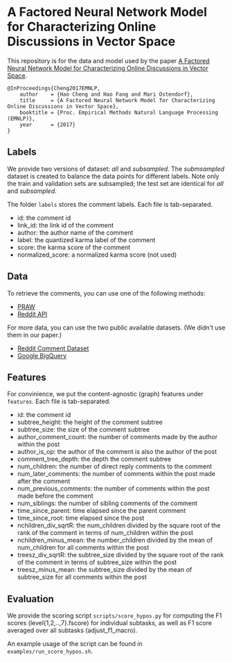 A Factored Neural Network Model for Characterizing Online Discussions in Vector Space
=================

This repository is for the data and model used by the paper
[A Factored Neural Network Model for Characterizing Online Discussions in Vector Space](http://www.aclweb.org/anthology/D17-1242).
```
@InProceedings{Cheng2017EMNLP,
 	author    = {Hao Cheng and Hao Fang and Mari Ostendorf},
	title     = {A Factored Neural Network Model for Characterizing Online Discussions in Vector Space},
	booktitle = {Proc. Empirical Methods Natural Language Processing (EMNLP)},
	year      = {2017}
}
```
## Labels ##
We provide two versions of dataset: *all* and *subsampled*.
The *submsampled* dataset is created to balance the data points for different labels.
Note only the train and validation sets are subsampled; the test set are identical for *all* and *subsampled*.

The folder `labels` stores the comment labels.
Each file is tab-separated.
* id: the comment id
* link_id: the link id of the comment
* author: the author name of the comment
* label: the quantized karma label of the comment
* score: the karma score of the comment
* normalized_score: a normalized karma score (not used)

## Data ##

To retrieve the comments, you can use one of the following methods:
* [PRAW](https://praw.readthedocs.io)
* [Reddit API](https://www.reddit.com/dev/api)

For more data, you can use the two public available datasets. (We didn't use them in our paper.)
* [Reddit Comment Dataset](https://redd.it/3bxlg7)
* [Google BigQuery](https://bigquery.cloud.google.com/table/fh-bigquery:reddit_comments.2016_05)

## Features ##

For convinience, we put the content-agnostic (graph) features under `features`.
Each file is tab-separated.
* id: the comment id
* subtree_height: the height of the comment subtree
* subtree_size: the size of the comment subtree
* author_comment_count: the number of comments made by the author within the post
* author_is_op: the author of the comment is also the author of the post
* comment_tree_depth: the depth the comment subtree
* num_children: the number of direct reply comments to the comment
* num_later_comments: the number of comments within the post made after the comment
* num_previous_comments: the number of comments within the post made before the comment
* num_siblings: the number of sibling comments of the comment
* time_since_parent: time elapsed since the parent comment
* time_since_root: time elapsed since the post
* nchildren_div_sqrtR: the num_children divided by the square root of the rank
	of the comment in terms of num_children within the post
* nchildren_minus_mean: the number_children divided by the mean of num_children
	for all comments within the post
* treesz_div_sqrtR: the subtree_size divided by the square root of the rank
	of the comment in terms of subtree_size within the post
* treesz_minus_mean: the subtree_size divided by the mean of subtree_size
	for all comments within the post

## Evaluation ##
	
We provide the scoring script `scripts/score_hypos.py`
for computing the F1 scores (level{1,2,..,7}.fscore) for individual subtasks, as well as 
F1 score averaged over all subtasks (adjust_f1_macro).

An example usage of the script can be found in `examples/run_score_hypos.sh`.
